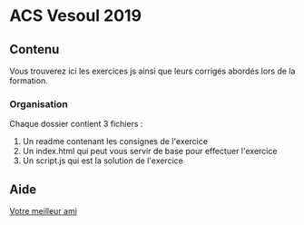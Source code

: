 # ACS Vesoul 2019


## Contenu
Vous trouverez ici les exercices js ainsi que leurs corrigés abordés lors de la formation.

### Organisation
Chaque dossier contient 3 fichiers :

 1. Un readme contenant les consignes de l'exercice
 2. Un index.html qui peut vous servir de base pour effectuer l'exercice
 3. Un script.js qui est la solution de l'exercice

## Aide

[Votre meilleur ami](https://www.google.fr/?target=_blank)

